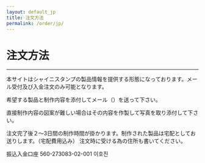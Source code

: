 ```yaml
---
layout: default_jp
title: 注文方法
permalink: /order/jp/
---
```


# 注文方法
---

本サイトはシャイニスタンプの製品情報を提供する形態になっております。メール受付及び入金注文のみ可能となります。

希望する製品と制作内容を添付してメール（）を送って下さい。

直接制作内容の図案が難しい場合はその内容を作製して写真を取り添付して下さい。

注文完了後２〜3日間の制作時間が掛かります。制作された製品は宅配としてお送りします。（宅配費用込み）
注文時に受ける為の住所も書いてください。

振込入金口座
560-273083-02-001 이호진